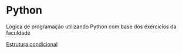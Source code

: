 # Python
Lógica de programação utilizando Python com base dos exercicios da faculdade

<a href="https://github.com/gabswyl/logicapython/tree/main/L%C3%B3gica%20de%20programa%C3%A7%C3%A3o%20Python/Estrutura%20Sequencial">Estrutura condicional</a>
